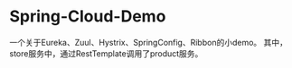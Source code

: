 # Spring-Cloud-Demo
一个关于Eureka、Zuul、Hystrix、SpringConfig、Ribbon的小demo。
其中，store服务中，通过RestTemplate调用了product服务。
